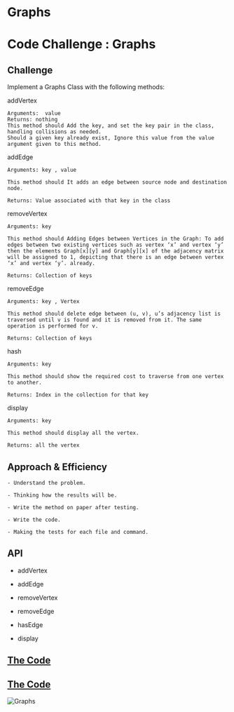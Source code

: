 # Graphs

<!-- Short summary or background information -->

# Code Challenge : Graphs

## Challenge
<!-- Description of the challenge -->
Implement a Graphs Class with the following methods:

addVertex

    Arguments:  value
    Returns: nothing
    This method should Add the key, and set the key pair in the class, handling collisions as needed.
    Should a given key already exist, Ignore this value from the value argument given to this method.

addEdge

    Arguments: key , value

    This method should It adds an edge between source node and destination node.
    
    Returns: Value associated with that key in the class

removeVertex

    Arguments: key

    This method should Adding Edges between Vertices in the Graph: To add edges between two existing vertices such as vertex ‘x’ and vertex ‘y’ then the elements Graph[x][y] and Graph[y][x] of the adjacency matrix will be assigned to 1, depicting that there is an edge between vertex ‘x’ and vertex ‘y’. already.

    Returns: Collection of keys

removeEdge

    Arguments: key , Vertex

    This method should delete edge between (u, v), u’s adjacency list is traversed until v is found and it is removed from it. The same operation is performed for v.

    Returns: Collection of keys

hash

    Arguments: key

    This method should show the required cost to traverse from one vertex to another.

    Returns: Index in the collection for that key

display

    Arguments: key

    This method should display all the vertex.

    Returns: all the vertex

## Approach & Efficiency
<!-- What approach did you take? Why? What is the Big O space/time for this approach? -->

    - Understand the problem.

    - Thinking how the results will be.

    - Write the method on paper after testing.

    - Write the code.

    - Making the tests for each file and command.

## API
<!-- Description of each method publicly available to your Linked List -->
- addVertex

- addEdge

- removeVertex

- removeEdge

- hasEdge

- display

## [The Code](./Graphs2.js)

## [The Code](./Graphs.js)

![Graphs](./images/Graphs.jpg)
